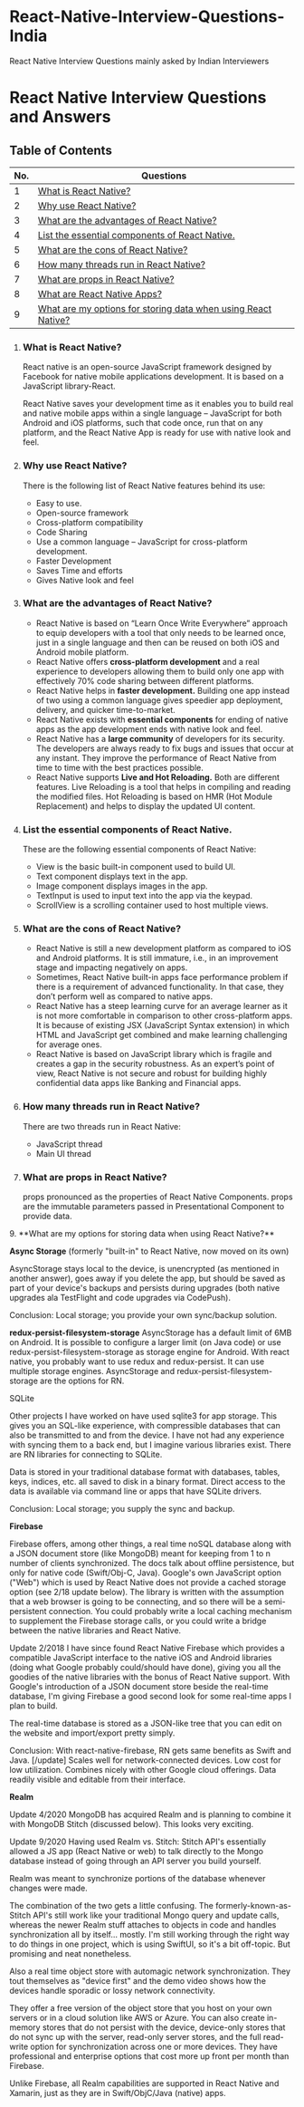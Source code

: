 # React-Native-Interview-Questions-India
React Native Interview Questions mainly asked by Indian Interviewers

# React Native Interview Questions and Answers

## Table of Contents

| No. | Questions                                                                                                    |
| --- | ------------------------------------------------------------------------------------------------------------ |
| 1   | [What is React Native?](#1)                                                              |
| 2   | [Why use React Native?](#why-use-react-native)                                                               |
| 3   | [What are the advantages of React Native?](#what-are-the-advantages-of-react-native)                         |
| 4   | [List the essential components of React Native.](#list-the-essential-components-of-react-native)             |
| 5   | [What are the cons of React Native?](#what-are-the-cones-of-react-native)                                    |
| 6   | [How many threads run in React Native?](#how-many-threads-run-in-react-native)                               |
| 7   | [What are props in React Native?](#what-are-props-in-react-native)                                           |
| 8   | [What are React Native Apps?](#what-are-react-native-apps)                                                   |
| 9   | [What are my options for storing data when using React Native?](#9)

<a name="1"></a>
1. ### What is React Native?

    React native is an open-source JavaScript framework designed by Facebook for native mobile applications development. It is based on a JavaScript library-React.
    
    React Native saves your development time as it enables you to build real and native mobile apps within a single language – JavaScript for both Android and iOS platforms, such that code once, run that on any platform, and the React Native App is ready for use with native look and feel.

3. ### Why use React Native?

    There is the following list of React Native features behind its use:
    - Easy to use.
    - Open-source framework
    - Cross-platform compatibility
    - Code Sharing
    - Use a common language – JavaScript for cross-platform development.
    - Faster Development
    - Saves Time and efforts
    - Gives Native look and feel

4. ### What are the advantages of React Native?

    - React Native is based on “Learn Once Write Everywhere” approach to equip developers with a tool that only needs to be learned once, just in a single language and then can be reused on both iOS and Android mobile platform.
    - React Native offers **cross-platform development** and a real experience to developers allowing them to build only one app with effectively 70% code sharing between different platforms.
    - React Native helps in **faster development.** Building one app instead of two using a common language gives speedier app deployment, delivery, and quicker time-to-market.
    - React Native exists with **essential components** for ending of native apps as the app development ends with native look and feel.
    - React Native has a **large community** of developers for its security. The developers are always ready to fix bugs and issues that occur at any instant. They improve the performance of React Native from time to time with the best practices possible.
    - React Native supports **Live and Hot Reloading.** Both are different features. Live Reloading is a tool that helps in compiling and reading the modified files. Hot Reloading is based on HMR (Hot Module Replacement) and helps to display the updated UI content.

5. ### List the essential components of React Native.

    These are the following essential components of React Native:

    - View is the basic built-in component used to build UI.
    - Text component displays text in the app.
    - Image component displays images in the app.
    - TextInput is used to input text into the app via the keypad.
    - ScrollView is a scrolling container used to host multiple views.

6. ### What are the cons of React Native?

    - React Native is still a new development platform as compared to iOS and Android platforms. It is still immature, i.e., in an improvement stage and impacting negatively on apps.
    - Sometimes, React Native built-in apps face performance problem if there is a requirement of advanced functionality. In that case, they don’t perform well as compared to native apps.
    - React Native has a steep learning curve for an average learner as it is not more comfortable in comparison to other cross-platform apps. It is because of existing JSX (JavaScript Syntax extension) in which HTML and JavaScript get combined and make learning challenging for average ones.
    - React Native is based on JavaScript library which is fragile and creates a gap in the security robustness. As an expert’s point of view, React Native is not secure and robust for building highly confidential data apps like Banking and Financial apps.

7. ### How many threads run in React Native?

    There are two threads run in React Native:

    - JavaScript thread
    - Main UI thread

8. ### What are props in React Native?

    props pronounced as the properties of React Native Components. props are the immutable parameters passed in Presentational Component to provide data.

<a name="9" />
9. **What are my options for storing data when using React Native?**

**Async Storage** (formerly "built-in" to React Native, now moved on its own)

AsyncStorage stays local to the device, is unencrypted (as mentioned in another answer), goes away if you delete the app, but should be saved as part of your device's backups and persists during upgrades (both native upgrades ala TestFlight and code upgrades via CodePush).

Conclusion: Local storage; you provide your own sync/backup solution.

**redux-persist-filesystem-storage**
AsyncStorage has a default limit of 6MB on Android. It is possible to configure a larger limit (on Java code) or use redux-persist-filesystem-storage as storage engine for Android.
With react native, you probably want to use redux and redux-persist. It can use multiple storage engines. AsyncStorage and redux-persist-filesystem-storage are the options for RN.

SQLite

Other projects I have worked on have used sqlite3 for app storage. This gives you an SQL-like experience, with compressible databases that can also be transmitted to and from the device. I have not had any experience with syncing them to a back end, but I imagine various libraries exist. There are RN libraries for connecting to SQLite.

Data is stored in your traditional database format with databases, tables, keys, indices, etc. all saved to disk in a binary format. Direct access to the data is available via command line or apps that have SQLite drivers.

Conclusion: Local storage; you supply the sync and backup.

**Firebase**

Firebase offers, among other things, a real time noSQL database along with a JSON document store (like MongoDB) meant for keeping from 1 to n number of clients synchronized. The docs talk about offline persistence, but only for native code (Swift/Obj-C, Java). Google's own JavaScript option ("Web") which is used by React Native does not provide a cached storage option (see 2/18 update below). The library is written with the assumption that a web browser is going to be connecting, and so there will be a semi-persistent connection. You could probably write a local caching mechanism to supplement the Firebase storage calls, or you could write a bridge between the native libraries and React Native.

Update 2/2018 I have since found React Native Firebase which provides a compatible JavaScript interface to the native iOS and Android libraries (doing what Google probably could/should have done), giving you all the goodies of the native libraries with the bonus of React Native support. With Google's introduction of a JSON document store beside the real-time database, I'm giving Firebase a good second look for some real-time apps I plan to build.

The real-time database is stored as a JSON-like tree that you can edit on the website and import/export pretty simply.

Conclusion: With react-native-firebase, RN gets same benefits as Swift and Java. [/update] Scales well for network-connected devices. Low cost for low utilization. Combines nicely with other Google cloud offerings. Data readily visible and editable from their interface.

**Realm**

Update 4/2020 MongoDB has acquired Realm and is planning to combine it with MongoDB Stitch (discussed below). This looks very exciting.

Update 9/2020 Having used Realm vs. Stitch: Stitch API's essentially allowed a JS app (React Native or web) to talk directly to the Mongo database instead of going through an API server you build yourself.

Realm was meant to synchronize portions of the database whenever changes were made.

The combination of the two gets a little confusing. The formerly-known-as-Stitch API's still work like your traditional Mongo query and update calls, whereas the newer Realm stuff attaches to objects in code and handles synchronization all by itself... mostly. I'm still working through the right way to do things in one project, which is using SwiftUI, so it's a bit off-topic. But promising and neat nonetheless.

Also a real time object store with automagic network synchronization. They tout themselves as "device first" and the demo video shows how the devices handle sporadic or lossy network connectivity.

They offer a free version of the object store that you host on your own servers or in a cloud solution like AWS or Azure. You can also create in-memory stores that do not persist with the device, device-only stores that do not sync up with the server, read-only server stores, and the full read-write option for synchronization across one or more devices. They have professional and enterprise options that cost more up front per month than Firebase.

Unlike Firebase, all Realm capabilities are supported in React Native and Xamarin, just as they are in Swift/ObjC/Java (native) apps.


